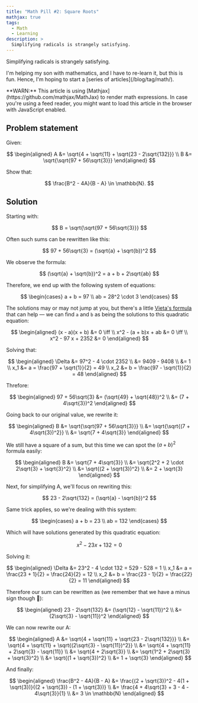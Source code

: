 ```yaml
---
title: "Math Pill #2: Square Roots"
mathjax: true
tags:
  - Math
  - Learning
description: >
  Simplifying radicals is strangely satisfying. 
---
```


Simplifying radicals is strangely satisfying.

<p class="info-bubble" markdown="1">
I'm helping my son with mathematics, and I have to re-learn it, but this is fun. Hence, I'm hoping to start a [series of articles](/blog/tag/math/).
</p>

<p class="warn-bubble" markdown="1">
**WARN:** This article is using [Mathjax](https://github.com/mathjax/MathJax) to render math expressions. In case you're using a feed reader, you might want to load this article in the browser with JavaScript enabled.
</p>

## Problem statement

Given:

$$
\begin{aligned}
A &= \sqrt{4 + \sqrt{11} + \sqrt{23 - 2\sqrt{132}}} \\
B &= \sqrt{\sqrt{97 + 56\sqrt{3}}}
\end{aligned}
$$

Show that:

$$
\frac{B^2 - 4A}{B - A} \in \mathbb{N}.
$$

## Solution

Starting with:

$$
B = \sqrt{\sqrt{97 + 56\sqrt{3}}}
$$

Often such sums can be rewritten like this:

$$
97 + 56\sqrt{3} = (\sqrt{a} + \sqrt{b})^2
$$

We observe the formula:

$$
(\sqrt{a} + \sqrt{b})^2 = a + b + 2\sqrt{ab}
$$

Therefore, we end up with the following system of equations:

$$
\begin{cases}
a + b = 97 \\
ab = 28^2 \cdot 3
\end{cases}
$$

The solutions may or may not jump at you, but there's a little [Vieta's formula](https://en.wikipedia.org/wiki/Vieta%27s_formulas) that can help — we can find `a` and `b` as being the solutions to this quadratic equation:

$$
\begin{aligned}
(x - a)(x + b) &= 0 \iff \\
x^2 - (a + b)x + ab &= 0 \iff \\
x^2 - 97 x + 2352 &= 0
\end{aligned}
$$

Solving that:

$$
\begin{aligned}
\Delta &= 97^2 - 4 \cdot 2352 \\
&= 9409 - 9408 \\
&= 1 \\
x_1 &= a = \frac{97 + \sqrt{1}}{2} = 49 \\
x_2 &= b = \frac{97 - \sqrt{1}}{2} = 48
\end{aligned}
$$

Threfore:

$$
\begin{aligned}
97 + 56\sqrt{3} &= (\sqrt{49} + \sqrt{48})^2 \\
&= (7 + 4\sqrt{3})^2
\end{aligned}
$$

Going back to our original value, we rewrite it:

$$
\begin{aligned}
B &= \sqrt{\sqrt{97 + 56\sqrt{3}}} \\
&= \sqrt{\sqrt{(7 + 4\sqrt{3})^2}} \\
&= \sqrt{7 + 4\sqrt{3}}
\end{aligned}
$$

We still have a square of a sum, but this time we can spot the $(a + b)^2$ formula easily:

$$
\begin{aligned}
B &= \sqrt{7 + 4\sqrt{3}} \\
&= \sqrt{2^2 + 2 \cdot 2\sqrt{3} + \sqrt{3}^2} \\
&= \sqrt{(2 + \sqrt{3})^2} \\
&= 2 + \sqrt{3}
\end{aligned}
$$

Next, for simplifying A, we'll focus on rewriting this:

$$
23 - 2\sqrt{132} = (\sqrt{a} - \sqrt{b})^2
$$

Same trick applies, so we're dealing with this system:

$$
\begin{cases}
a + b = 23 \\
ab = 132
\end{cases}
$$

Which will have solutions generated by this quadratic equation:

$$
x^2 - 23x + 132 = 0
$$

Solving it:

$$
\begin{aligned}
\Delta &= 23^2 - 4 \cdot 132 = 529 - 528 = 1 \\
x_1 &= a = \frac{23 + 1}{2} = \frac{24}{2} = 12 \\
x_2 &= b = \frac{23 - 1}{2} = \frac{22}{2} = 11
\end{aligned}
$$

Therefore our sum can be rewritten as (we remember that we have a minus sign though 🙂):

$$
\begin{aligned}
23 - 2\sqrt{132} &= (\sqrt{12} - \sqrt{11})^2 \\
&= (2\sqrt{3} - \sqrt{11})^2
\end{aligned}
$$

We can now rewrite our A:

$$
\begin{aligned}
A &= \sqrt{4 + \sqrt{11} + \sqrt{23 - 2\sqrt{132}}} \\
  &= \sqrt{4 + \sqrt{11} + \sqrt{(2\sqrt{3} - \sqrt{11})^2}} \\
  &= \sqrt{4 + \sqrt{11} + 2\sqrt{3} - \sqrt{11}} \\
  &= \sqrt{4 + 2\sqrt{3}} \\
  &= \sqrt{1^2 + 2\sqrt{3} + \sqrt{3}^2} \\
  &= \sqrt{(1 + \sqrt{3})^2} \\
  &= 1 + \sqrt{3}
\end{aligned}
$$

And finally:

$$
\begin{aligned}
\frac{B^2 - 4A}{B - A} 
&= \frac{(2 + \sqrt{3})^2 - 4(1 + \sqrt{3})}{(2 + \sqrt{3}) - (1 + \sqrt{3})} \\
&= \frac{4 + 4\sqrt{3} + 3 - 4 - 4\sqrt{3}}{1} \\
&= 3 \in \mathbb{N}
\end{aligned}
$$

